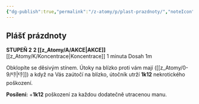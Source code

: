 ```yaml
---
{"dg-publish":true,"permalink":"/z-atomy/p/plast-prazdnoty/","noteIcon":""}
---
```


## Plášť prázdnoty
**STUPEŇ 2**
**2 [[z_Atomy/A/AKCE\|AKCE]]**
[[z_Atomy/K/Koncentrace\|Koncentrace]] 1 minuta
Dosah 1m

Obklopíte se děsivým stínem. Útoky na blízko proti vám mají ([[z_Atomy/0-9/👎\|👎]]) a když na Vás zaútočí na blízko, útočník utrží **1k12** nekrotického poškození.

**Posílení:** +**1k12** poškození za každou dodatečně utracenou manu.